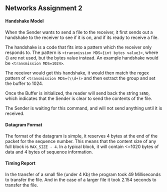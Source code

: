 ## Networks Assignment 2

#### Handshake Model

When the Sender wants to send a file to the receiver, it first sends out a handshake to the receiver to see if it is on, and if its ready to receive a file.

The handshake is a code that fits into a pattern which the receiver only responds to. The pattern is `<transmission MDS={int bytes value}>`, where {} are not used, but the bytes value instead. 
An example handshake would be `<transmission MDS=1024>`.

The receiver would get this handshake, it would then match the regex pattern of `<transmission MDS=(\\d+)>` and then extract the group and set the buffer to 1024.

Once the Buffer is initialized, the reader will send back the string `SEND`, which indicates that the Sender is clear to send the contents of the file.

The Sender is waiting for this command, and will not send anything until it is received.
#### Datagram Format

The format of the datagram is simple, it reserves 4 bytes at the end of the packet for the sequence number.
This means that the content size of any full block is `MAX_SIZE - 4`.
In a typical block, it will contain <=1020 bytes of data and 4 bytes of sequence information.
#### Timing Report

In the transfer of a small file (under 4 Kb) the program took 49 Milliseconds to transfer the file. And in the case of a larger file it took 2.154 seconds to transfer the file. 

